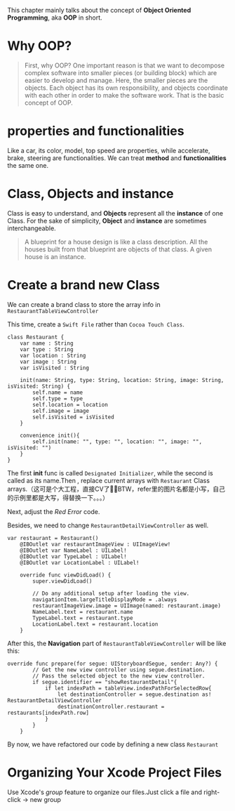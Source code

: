 This chapter mainly talks about the concept of **Object Oriented Programming**, aka **OOP** in short.

# Why OOP?

> First, why OOP? One important reason is that we want to decompose complex software into smaller pieces (or building block) which are easier to develop and manage. Here, the smaller pieces are the objects. Each object has its own responsibility, and objects coordinate with each other in order to make the software work. That is the basic concept of OOP.

# properties and functionalities

Like a car, its color, model, top speed are properties, while accelerate, brake, steering are functionalities. We can treat **method** and **functionalities** the same one.

# Class, Objects and instance

Class is easy to understand, and **Objects** represent all the **instance** of one Class. For the sake of simplicity, **Object** and **instance** are sometimes interchangeable.

> A blueprint for a house design is like a class description. All the houses built from that blueprint are objects of that class. A given house is an instance.

# Create a brand new Class

We can create a brand class to store the array info in `RestaurantTableViewController`

This time, create a `Swift File` rather than `Cocoa Touch Class`.

```sw
class Restaurant {
    var name : String
    var type : String
    var location : String
    var image : String
    var isVisited : String
    
    init(name: String, type: String, location: String, image: String, isVisited: String) {
        self.name = name
        self.type = type
        self.location = location
        self.image = image
        self.isVisited = isVisited
    }
    
    convenience init(){
        self.init(name: "", type: "", location: "", image: "", isVisited: "")
    }
}
```

The first **init** func is called `Designated Initializer`, while the second is called as its name.Then , replace current arrays with `Restaurant` Class arrays.（这可是个大工程，直接CV了🤦‍♂️BTW，refer里的图片名都是小写，自己的示例里都是大写，得替换一下。。。）

Next, adjust the *Red Error* code.

Besides, we need to change `RestaurantDetailViewController` as well.

```sw
var restaurant = Restaurant()
    @IBOutlet var restaurantImageView : UIImageView!
    @IBOutlet var NameLabel : UILabel!
    @IBOutlet var TypeLabel : UILabel!
    @IBOutlet var LocationLabel : UILabel!
    
    override func viewDidLoad() {
        super.viewDidLoad()
        
        // Do any additional setup after loading the view.
        navigationItem.largeTitleDisplayMode = .always
        restaurantImageView.image = UIImage(named: restaurant.image)
        NameLabel.text = restaurant.name
        TypeLabel.text = restaurant.type
        LocationLabel.text = restaurant.location
    }
```

After this, the **Navigation** part of `RestaurantTableViewController` will be like this:

```sw
override func prepare(for segue: UIStoryboardSegue, sender: Any?) {
        // Get the new view controller using segue.destination.
        // Pass the selected object to the new view controller.
        if segue.identifier == "showRestaurantDetail"{
            if let indexPath = tableView.indexPathForSelectedRow{
                let destinationController = segue.destination as! RestaurantDetailViewController
                destinationController.restaurant = restaurants[indexPath.row]
            }
        }
    }
```

By now, we have refactored our code by defining a new class `Restaurant`

# Organizing Your Xcode Project Files

Use Xcode's *group* feature to organize our files.Just click a file and right-click -> new group